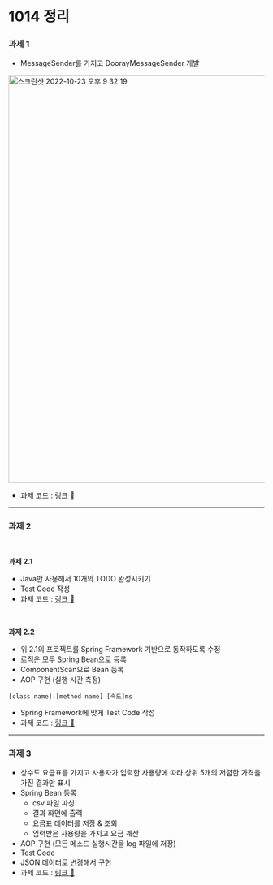 # 1014 정리

### 과제 1
- MessageSender를 가지고 DoorayMessageSender 개발

<img width="804" alt="스크린샷 2022-10-23 오후 9 32 19" src="https://user-images.githubusercontent.com/87689191/197392313-31cbef15-221a-4c7b-8ab2-80b6e2ff3016.png">

- 과제 코드 : [링크 🔑](https://github.com/unhas01/nhnacademy/tree/master/Week7/springframework-core-message-sender-dooray)

---

### 과제 2

<br/>

**과제 2.1**
- Java만 사용해서 10개의 TODO 완성시키기
- Test Code 작성
- 과제 코드 : [링크 🔑](https://github.com/unhas01/nhnacademy/tree/master/Week7/springframework-project1/src/main/java/com/nhnacademy/edu/springframework/project/v1)

<br/>

**과제 2.2**
- 위 2.1의 프로젝트를 Spring Framework 기반으로 동작하도록 수정
- 로직은 모두 Spring Bean으로 등록
- ComponentScan으로 Bean 등록
- AOP 구현 (실행 시간 측정)
```
[class name].[method name] [속도]ms
```
- Spring Framework에 맞게 Test Code 작성
- 과제 코드 : [링크 🔑](https://github.com/unhas01/nhnacademy/tree/master/Week7/springframework-project1/src/main/java/com/nhnacademy/edu/springframework/project/v2)

---
### 과제 3

- 상수도 요금표를 가지고 사용자가 입력한 사용량에 따라 상위 5개의 저렴한 가격을 가진 결과만 표시
- Spring Bean 등록
    - csv 파일 파싱
    - 결과 화면에 출력 
    - 요금표 데이터를 저장 & 조회
    - 입력받은 사용량을 가지고 요금 계산
- AOP 구현 (모든 메소드 실행시간을 log 파일에 저장)
- Test Code
- JSON 데이터로 변경해서 구현
- 과제 코드 : [링크 🔑](https://github.com/unhas01/nhnacademy/tree/master/Week7/springframework-project2)

